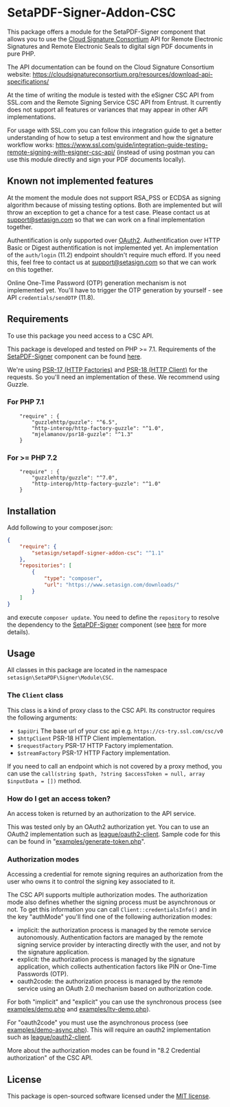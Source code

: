 # SetaPDF-Signer-Addon-CSC

This package offers a module for the SetaPDF-Signer component that allows you to use the
[Cloud Signature Consortium](https://cloudsignatureconsortium.org) API for Remote Electronic Signatures and Remote 
Electronic Seals to digital sign PDF documents in pure PHP.

The API documentation can be found on the Cloud Signature Consortium website:
https://cloudsignatureconsortium.org/resources/download-api-specifications/

At the time of writing the module is tested with the eSigner CSC API from SSL.com and the Remote Signing Service CSC API from Entrust. 
It currently does not support all features or variances that may appear in other API implementations.

For usage with SSL.com you can follow this integration guide to get a better understanding of how to setup a test 
environment and how the signature workflow works: 
https://www.ssl.com/guide/integration-guide-testing-remote-signing-with-esigner-csc-api/
(instead of using postman you can use this module directly and sign your PDF documents locally).

## Known not implemented features

At the moment the module does not support RSA_PSS or ECDSA as signing algorithm because of missing testing options.
Both are implemented but will throw an exception to get a chance for a test case. Please contact us at
support@setasign.com so that we can work on a final implementation together.

Authentification is only supported over [OAuth2](https://oauth.net/2/). Authentification over HTTP Basic or Digest
authentification is not implemented yet. An implementation of the `auth/login` (11.2) endpoint shouldn't require much 
efford. If you need this, feel free to contact us at support@setasign.com so that we can work on this together.

Online One-Time Password (OTP) generation mechanism is not implemented yet. You'll have to trigger
the OTP generation by yourself - see API `credentials/sendOTP` (11.8).

## Requirements

To use this package you need access to a CSC API.

This package is developed and tested on PHP >= 7.1. Requirements of the 
[SetaPDF-Signer](https://www.setasign.com/signer)
component can be found [here](https://manuals.setasign.com/setapdf-signer-manual/getting-started/#index-1).

We're using [PSR-17 (HTTP Factories)](https://www.php-fig.org/psr/psr-17/) and 
[PSR-18 (HTTP Client)](https://www.php-fig.org/psr/psr-18/) for the requests. So you'll need an implementation of 
these. We recommend using Guzzle.

### For PHP 7.1
```
    "require" : {
        "guzzlehttp/guzzle": "^6.5",
        "http-interop/http-factory-guzzle": "^1.0",
        "mjelamanov/psr18-guzzle": "^1.3"
    }
```

### For >= PHP 7.2
```
    "require" : {
        "guzzlehttp/guzzle": "^7.0",
        "http-interop/http-factory-guzzle": "^1.0"
    }
```

## Installation
Add following to your composer.json:

```json
{
    "require": {
        "setasign/setapdf-signer-addon-csc": "^1.1"
    },
    "repositories": [
        {
            "type": "composer",
            "url": "https://www.setasign.com/downloads/"
        }
    ]
}
```

and execute `composer update`. You need to define the `repository` to resolve the dependency to the
[SetaPDF-Signer](https://www.setasign.com/signer) component
(see [here](https://getcomposer.org/doc/faqs/why-can%27t-composer-load-repositories-recursively.md) for more details).


## Usage

All classes in this package are located in the namespace `setasign\SetaPDF\Signer\Module\CSC`.

### The `Client` class

This class is a kind of proxy class to the CSC API. Its constructor requires the following arguments:

- `$apiUri` The base url of your csc api e.g. `https://cs-try.ssl.com/csc/v0`
- `$httpClient` PSR-18 HTTP Client implementation.
- `$requestFactory` PSR-17 HTTP Factory implementation.
- `$streamFactory` PSR-17 HTTP Factory implementation.

If you need to call an endpoint which is not covered by a proxy method, you can use the `call(string $path, ?string $accessToken = null, array $inputData = [])` method.

### How do I get an access token?

An access token is returned by an authorization to the API service.

This was tested only by an OAuth2 authorization yet. You can to use an OAuth2 implementation such as
[league/oauth2-client](https://github.com/thephpleague/oauth2-client).
Sample code for this can be found in "[examples/generate-token.php](examples/generate-token.php)".

### Authorization modes

Accessing a credential for remote signing requires an authorization from the user who owns it to control the signing
key associated to it. 

The CSC API supports multiple authorization modes. The authorization mode also defines whether the signing process must
be asynchronous or not. To get this information you can call `Client::credentialsInfo()` and in the key "authMode" you'll
find one of the following authorization modes:

- implicit: the authorization process is managed by the remote service autonomously. Authentication factors are managed by the remote signing service provider by interacting directly with the user, and not by the signature application.
- explicit: the authorization process is managed by the signature application, which collects authentication factors like PIN or One-Time Passwords (OTP).
- oauth2code: the authorization process is managed by the remote service using an OAuth 2.0 mechanism based on authorization code.

For both "implicit" and "explicit" you can use the synchronous process (see [examples/demo.php](examples/demo.php) and [examples/ltv-demo.php](examples/ltv-demo.php)).

For "oauth2code" you must use the asynchronous process (see [examples/demo-async.php](examples/async-demo.php)). This 
will require an oauth2 implementation such as
[league/oauth2-client](https://github.com/thephpleague/oauth2-client).

More about the authorization modes can be found in "8.2 Credential authorization" of the CSC API.

## License

This package is open-sourced software licensed under the [MIT license](https://opensource.org/licenses/MIT).
